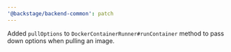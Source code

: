 ```yaml
---
'@backstage/backend-common': patch
---
```


Added `pullOptions` to `DockerContainerRunner#runContainer` method to pass down options when pulling an image.
